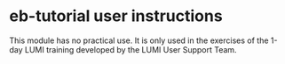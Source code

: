 # eb-tutorial user instructions

This module has no practical use. It is only used in the exercises of
the 1-day LUMI training developed by the LUMI User Support Team.
